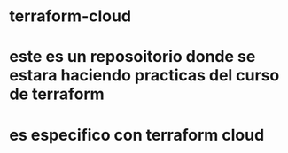 # terraform-cloud

# este es un reposoitorio donde se estara haciendo practicas del curso de terraform
# es especifico con terraform cloud